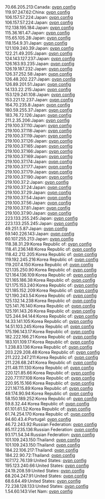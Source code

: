 70.66.205.213:Canada: [ovpn config](vpn/70_66_205_213.ovpn)  
119.97.247.62:China: [ovpn config](vpn/119_97_247_62.ovpn)  
106.157.57.224:Japan: [ovpn config](vpn/106_157_57_224.ovpn)  
106.157.57.224:Japan: [ovpn config](vpn/106_157_57_224.ovpn)  
112.138.195.184:Japan: [ovpn config](vpn/112_138_195_184.ovpn)  
115.36.161.47:Japan: [ovpn config](vpn/115_36_161_47.ovpn)  
115.65.105.28:Japan: [ovpn config](vpn/115_65_105_28.ovpn)  
118.154.9.31:Japan: [ovpn config](vpn/118_154_9_31.ovpn)  
121.109.240.39:Japan: [ovpn config](vpn/121_109_240_39.ovpn)  
122.21.49.205:Japan: [ovpn config](vpn/122_21_49_205.ovpn)  
124.143.127.237:Japan: [ovpn config](vpn/124_143_127_237.ovpn)  
126.163.93.235:Japan: [ovpn config](vpn/126_163_93_235.ovpn)  
126.19.187.232:Japan: [ovpn config](vpn/126_19_187_232.ovpn)  
126.37.252.58:Japan: [ovpn config](vpn/126_37_252_58.ovpn)  
126.48.202.227:Japan: [ovpn config](vpn/126_48_202_227.ovpn)  
126.89.201.51:Japan: [ovpn config](vpn/126_89_201_51.ovpn)  
14.133.22.215:Japan: [ovpn config](vpn/14_133_22_215.ovpn)  
153.129.241.108:Japan: [ovpn config](vpn/153_129_241_108.ovpn)  
153.221.12.237:Japan: [ovpn config](vpn/153_221_12_237.ovpn)  
164.70.235.8:Japan: [ovpn config](vpn/164_70_235_8.ovpn)  
180.59.255.37:Japan: [ovpn config](vpn/180_59_255_37.ovpn)  
183.76.72.126:Japan: [ovpn config](vpn/183_76_72_126.ovpn)  
211.2.35.206:Japan: [ovpn config](vpn/211_2_35_206.ovpn)  
219.100.37.110:Japan: [ovpn config](vpn/219_100_37_110.ovpn)  
219.100.37.118:Japan: [ovpn config](vpn/219_100_37_118.ovpn)  
219.100.37.119:Japan: [ovpn config](vpn/219_100_37_119.ovpn)  
219.100.37.126:Japan: [ovpn config](vpn/219_100_37_126.ovpn)  
219.100.37.165:Japan: [ovpn config](vpn/219_100_37_165.ovpn)  
219.100.37.166:Japan: [ovpn config](vpn/219_100_37_166.ovpn)  
219.100.37.169:Japan: [ovpn config](vpn/219_100_37_169.ovpn)  
219.100.37.174:Japan: [ovpn config](vpn/219_100_37_174.ovpn)  
219.100.37.177:Japan: [ovpn config](vpn/219_100_37_177.ovpn)  
219.100.37.179:Japan: [ovpn config](vpn/219_100_37_179.ovpn)  
219.100.37.190:Japan: [ovpn config](vpn/219_100_37_190.ovpn)  
219.100.37.2:Japan: [ovpn config](vpn/219_100_37_2.ovpn)  
219.100.37.24:Japan: [ovpn config](vpn/219_100_37_24.ovpn)  
219.100.37.29:Japan: [ovpn config](vpn/219_100_37_29.ovpn)  
219.100.37.54:Japan: [ovpn config](vpn/219_100_37_54.ovpn)  
219.100.37.56:Japan: [ovpn config](vpn/219_100_37_56.ovpn)  
219.100.37.81:Japan: [ovpn config](vpn/219_100_37_81.ovpn)  
219.100.37.90:Japan: [ovpn config](vpn/219_100_37_90.ovpn)  
223.133.255.245:Japan: [ovpn config](vpn/223_133_255_245.ovpn)  
223.133.255.245:Japan: [ovpn config](vpn/223_133_255_245.ovpn)  
49.251.5.87:Japan: [ovpn config](vpn/49_251_5_87.ovpn)  
59.140.226.143:Japan: [ovpn config](vpn/59_140_226_143.ovpn)  
60.107.255.213:Japan: [ovpn config](vpn/60_107_255_213.ovpn)  
118.38.31.29:Korea Republic of: [ovpn config](vpn/118_38_31_29.ovpn)  
118.41.236.148:Korea Republic of: [ovpn config](vpn/118_41_236_148.ovpn)  
118.42.212.205:Korea Republic of: [ovpn config](vpn/118_42_212_205.ovpn)  
119.192.245.216:Korea Republic of: [ovpn config](vpn/119_192_245_216.ovpn)  
119.207.4.150:Korea Republic of: [ovpn config](vpn/119_207_4_150.ovpn)  
121.135.250.90:Korea Republic of: [ovpn config](vpn/121_135_250_90.ovpn)  
121.164.136.109:Korea Republic of: [ovpn config](vpn/121_164_136_109.ovpn)  
121.165.186.38:Korea Republic of: [ovpn config](vpn/121_165_186_38.ovpn)  
121.175.153.240:Korea Republic of: [ovpn config](vpn/121_175_153_240.ovpn)  
121.185.152.209:Korea Republic of: [ovpn config](vpn/121_185_152_209.ovpn)  
121.190.243.54:Korea Republic of: [ovpn config](vpn/121_190_243_54.ovpn)  
125.132.14.238:Korea Republic of: [ovpn config](vpn/125_132_14_238.ovpn)  
125.141.76.140:Korea Republic of: [ovpn config](vpn/125_141_76_140.ovpn)  
125.191.143.26:Korea Republic of: [ovpn config](vpn/125_191_143_26.ovpn)  
125.244.94.144:Korea Republic of: [ovpn config](vpn/125_244_94_144.ovpn)  
14.33.141.105:Korea Republic of: [ovpn config](vpn/14_33_141_105.ovpn)  
14.51.103.245:Korea Republic of: [ovpn config](vpn/14_51_103_245.ovpn)  
175.196.143.17:Korea Republic of: [ovpn config](vpn/175_196_143_17.ovpn)  
182.222.166.21:Korea Republic of: [ovpn config](vpn/182_222_166_21.ovpn)  
183.101.109.17:Korea Republic of: [ovpn config](vpn/183_101_109_17.ovpn)  
1.238.83.136:Korea Republic of: [ovpn config](vpn/1_238_83_136.ovpn)  
203.229.208.48:Korea Republic of: [ovpn config](vpn/203_229_208_48.ovpn)  
211.222.247.211:Korea Republic of: [ovpn config](vpn/211_222_247_211.ovpn)  
211.226.68.241:Korea Republic of: [ovpn config](vpn/211_226_68_241.ovpn)  
211.48.111.130:Korea Republic of: [ovpn config](vpn/211_48_111_130.ovpn)  
220.121.85.66:Korea Republic of: [ovpn config](vpn/220_121_85_66.ovpn)  
220.77.117.108:Korea Republic of: [ovpn config](vpn/220_77_117_108.ovpn)  
220.95.15.166:Korea Republic of: [ovpn config](vpn/220_95_15_166.ovpn)  
221.167.15.89:Korea Republic of: [ovpn config](vpn/221_167_15_89.ovpn)  
49.174.90.94:Korea Republic of: [ovpn config](vpn/49_174_90_94.ovpn)  
58.150.189.252:Korea Republic of: [ovpn config](vpn/58_150_189_252.ovpn)  
59.8.32.44:Korea Republic of: [ovpn config](vpn/59_8_32_44.ovpn)  
61.101.61.52:Korea Republic of: [ovpn config](vpn/61_101_61_52.ovpn)  
61.74.254.170:Korea Republic of: [ovpn config](vpn/61_74_254_170.ovpn)  
94.60.43.4:Portugal: [ovpn config](vpn/94_60_43_4.ovpn)  
46.72.243.92:Russian Federation: [ovpn config](vpn/46_72_243_92.ovpn)  
85.117.235.136:Russian Federation: [ovpn config](vpn/85_117_235_136.ovpn)  
93.171.54.34:Russian Federation: [ovpn config](vpn/93_171_54_34.ovpn)  
101.109.243.150:Thailand: [ovpn config](vpn/101_109_243_150.ovpn)  
101.109.243.150:Thailand: [ovpn config](vpn/101_109_243_150.ovpn)  
184.22.106.217:Thailand: [ovpn config](vpn/184_22_106_217.ovpn)  
184.22.90.72:Thailand: [ovpn config](vpn/184_22_90_72.ovpn)  
107.172.76.139:United States: [ovpn config](vpn/107_172_76_139.ovpn)  
195.123.240.66:United States: [ovpn config](vpn/195_123_240_66.ovpn)  
24.19.208.59:United States: [ovpn config](vpn/24_19_208_59.ovpn)  
68.204.247.91:United States: [ovpn config](vpn/68_204_247_91.ovpn)  
68.6.64.49:United States: [ovpn config](vpn/68_6_64_49.ovpn)  
72.238.128.133:United States: [ovpn config](vpn/72_238_128_133.ovpn)  
1.54.60.143:Viet Nam: [ovpn config](vpn/1_54_60_143.ovpn)  
